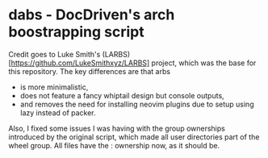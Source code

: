 # dabs - DocDriven's arch boostrapping script

Credit goes to Luke Smith's (LARBS)[https://github.com/LukeSmithxyz/LARBS] project, which was the base for this repository. The key differences are that arbs
* is more minimalistic,
* does not feature a fancy whiptail design but console outputs,
* and removes the need for installing neovim plugins due to
setup using lazy instead of packer.

Also, I fixed some issues I was having with the group ownerships introduced by the original script, which made all user directories part of the wheel group. All files have the <username>:<username> ownership now, as it should be.
